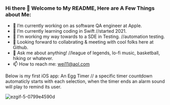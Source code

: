 ### Hi there 👋  Welcome to My README, Here are A Few Things about Me:  

- 🔭 I’m currently working on as software QA engineer at Apple. 
- 🌱 I’m currently learning coding in Swift //started 2021. 
- 👀 I'm working my way towards to a SDE in Testing. //automation testing. 
- 👯 Looking forward to collabrating & meeting with cool folks here at Github. 
- 💬 Ask me about anything! //league of legends, lo-fi music, basketball, hiking or whatever. 
- 📫 How to reach me: wei11@aol.com 









Below is my first iOS app: 
An Egg Timer // a specific timer countdown automaticly starts with each selection, when the timer ends an alarm sound will play to remind its user. 

![ezgif-5-0799e4590d](https://user-images.githubusercontent.com/87191194/152111111-4eb6b623-f5df-4c49-8b64-5c2df6c1f77f.gif)
